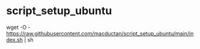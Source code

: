 # script_setup_ubuntu

wget -O - https://raw.githubusercontent.com/macductan/script_setup_ubuntu/main/index.sh | sh
